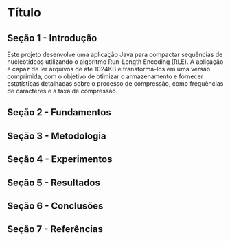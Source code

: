 # Título

## Seção 1 - Introdução

Este projeto desenvolve uma aplicação Java para compactar sequências de nucleotídeos utilizando o algoritmo Run-Length Encoding (RLE). A aplicação é capaz de ler arquivos de até 1024KB e transformá-los em uma versão comprimida, com o objetivo de otimizar o armazenamento e fornecer estatísticas detalhadas sobre o processo de compressão, como frequências de caracteres e a taxa de compressão.

## Seção 2 - Fundamentos



## Seção 3 - Metodologia



## Seção 4 - Experimentos
## Seção 5 - Resultados
## Seção 6 - Conclusões
## Seção 7 - Referências
